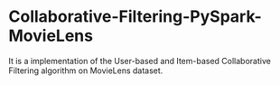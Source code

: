 # Collaborative-Filtering-PySpark-MovieLens
It is a implementation of the User-based and Item-based Collaborative Filtering algorithm on MovieLens dataset.

